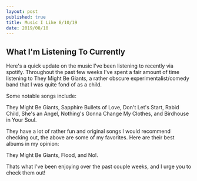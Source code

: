 ```yaml
---
layout: post
published: true
title: Music I Like 8/10/19
date: 2019/08/10
---
```

## What I'm Listening To Currently

Here's a quick update on the music I've been listening to recently via spotify. Throughout the past few weeks I've spent a fair amount of time listening to They Might Be Giants, a rather obscure experimentalist/comedy band that I was quite fond of as a child.

Some notable songs include:

They Might Be Giants, Sapphire Bullets of Love, Don't Let's Start, Rabid Child, She's an Angel, Nothing's Gonna Change My Clothes, and Birdhouse in Your Soul. 

They have a lot of rather fun and original songs I would recommend checking out, the above are some of my favorites. Here are their best albums in my opinion:

They Might Be Giants, Flood, and No!.

Thats what I've been enjoying over the past couple weeks, and I urge you to check them out!
